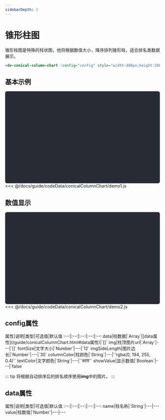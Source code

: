 ```yaml
---
sidebarDepth: 2
---
```


# 锥形柱图

锥形柱图是特殊的柱状图，他将根据数值大小，降序排列锥形柱，适合排名类数据展示。

```html
<dv-conical-column-chart :config="config" style="width:400px;height:200px;" />
```

<click-to-copy :info="conicalColumnChartTag" />

## 基本示例

<div class="chart-container">
  <dv-conical-column-chart :config="conicalColumnChart1" style="width:400px;height:200px;" />
</div>

<fold-box title="点击以展示/隐藏config数据">
<<< @/docs/guide/codeData/conicalColumnChart/demo1.js
</fold-box>

## 数值显示

<div class="chart-container">
  <dv-conical-column-chart :config="conicalColumnChart2" style="width:400px;height:200px;" />
</div>

<fold-box title="点击以展示/隐藏config数据">
<<< @/docs/guide/codeData/conicalColumnChart/demo2.js
</fold-box>

## config属性

<full-width-table>
属性|说明|类型|可选值|默认值
:--:|:--:|:--:|:--:|:--:
data|柱数据|`Array<Object>`|[data属性](/guide/conicalColumnChart.html#data属性)|`[]`
img|柱顶图片url|`Array<String>`|---|`[]`
fontSize|文字大小|`Number`|---|`12`
imgSideLength|图片边长|`Number`|---|`30`
columnColor|柱颜色|`String`|---|`'rgba(0, 194, 255, 0.4)'`
textColor|文字颜色|`String`|---|`'#fff'`
showValue|显示数值|`Boolean`|---|`false`
</full-width-table>

::: tip
将根据自动排序后的排名顺序使用**img**中的图片。
:::

## data属性

<full-width-table>
属性|说明|类型|可选值|默认值
:--:|:--:|:--:|:--:|:--:
name|柱名称|`String`|---|---
value|柱数值|`Number`|---|---
</full-width-table>

<script>
import conicalColumnChart from './codeData/conicalColumnChart/index.js'

export default {
  data () {
    return {
      conicalColumnChartTag: '<dv-conical-column-chart :config="config" style="width:400px;height:200px;" />',

      ...conicalColumnChart
    }
  }
}
</script>

<style lang="less" scoped>
.chart-container {
  position: relative;
  height: 300px;
  background-color: #282c34;
  overflow: hidden;
  border-radius: 6px;
  display: flex;
  justify-content: center;
  align-items: center;
  color: #7ec699;
  font-weight: bold;
}
</style>
